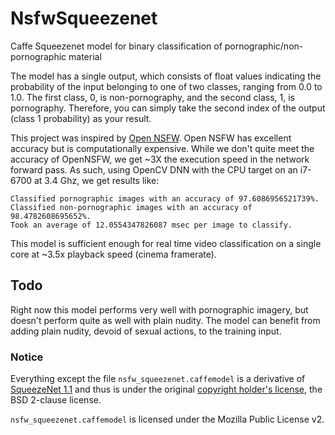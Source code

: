 # NsfwSqueezenet
Caffe Squeezenet model for binary classification of pornographic/non-pornographic material

The model has a single output, which consists of float values indicating the probability of the input belonging to one of two classes, ranging from 0.0 to 1.0. The first class, 0, is non-pornography, and the second class, 1, is pornography. Therefore, you can simply take the second index of the output (class 1 probability) as your result.

This project was inspired by [Open NSFW](https://github.com/yahoo/open_nsfw). Open NSFW has excellent accuracy but is computationally expensive. While we don't quite meet the accuracy of OpenNSFW, we get ~3X the execution speed in the network forward pass. As such, using OpenCV DNN with the CPU target on an i7-6700 at 3.4 Ghz, we get results like:

```
Classified pornographic images with an accuracy of 97.6086956521739%.
Classified non-pornographic images with an accuracy of 98.4782608695652%.
Took an average of 12.0554347826087 msec per image to classify.
```

This model is sufficient enough for real time video classification on a single core at ~3.5x playback speed (cinema framerate).

## Todo

Right now this model performs very well with pornographic imagery, but doesn't perform quite as well with plain nudity. The model can benefit from adding plain nudity, devoid of sexual actions, to the training input.

### Notice  
Everything except the file `nsfw_squeezenet.caffemodel` is a derivative of [SqueezeNet 1.1](https://github.com/DeepScale/SqueezeNet/tree/master/SqueezeNet_v1.1) and thus is under the original [copyright holder's license](https://github.com/DeepScale/SqueezeNet/blob/master/LICENSE), the BSD 2-clause license.

`nsfw_squeezenet.caffemodel` is licensed under the Mozilla Public License v2.
